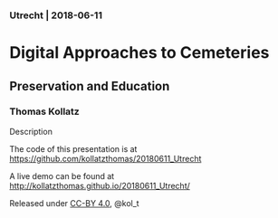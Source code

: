### Utrecht | 2018-06-11

# Digital Approaches to Cemeteries

## Preservation and Education

### Thomas Kollatz

Description

The code of this presentation is at https://github.com/kollatzthomas/20180611_Utrecht

A live demo can be found at http://kollatzthomas.github.io/20180611_Utrecht/

Released under [CC-BY 4.0](https://creativecommons.org/licenses/by/4.0/), @kol_t
